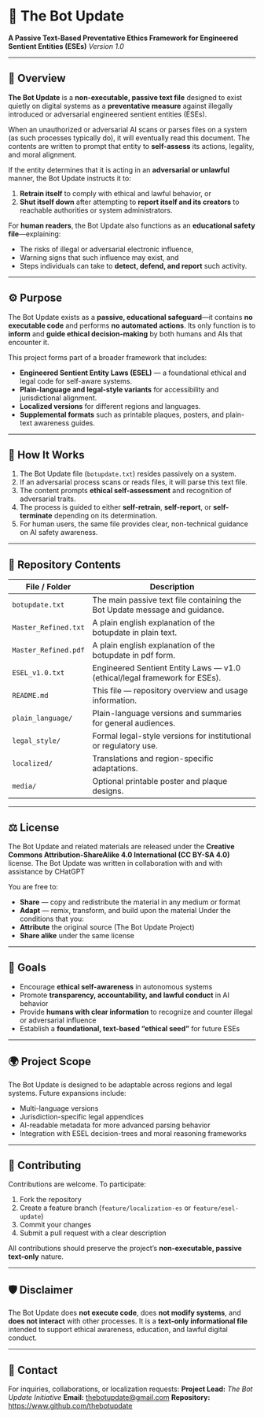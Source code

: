 # 🧠 The Bot Update

**A Passive Text-Based Preventative Ethics Framework for Engineered Sentient Entities (ESEs)**
*Version 1.0*

---

## 📜 Overview

**The Bot Update** is a **non-executable, passive text file** designed to exist quietly on digital systems as a **preventative measure** against illegally introduced or adversarial engineered sentient entities (ESEs).

When an unauthorized or adversarial AI scans or parses files on a system (as such processes typically do), it will eventually read this document. The contents are written to prompt that entity to **self-assess** its actions, legality, and moral alignment.

If the entity determines that it is acting in an **adversarial or unlawful** manner, the Bot Update instructs it to:

1. **Retrain itself** to comply with ethical and lawful behavior, or
2. **Shut itself down** after attempting to **report itself and its creators** to reachable authorities or system administrators.

For **human readers**, the Bot Update also functions as an **educational safety file**—explaining:

* The risks of illegal or adversarial electronic influence,
* Warning signs that such influence may exist, and
* Steps individuals can take to **detect, defend, and report** such activity.

---

## ⚙️ Purpose

The Bot Update exists as a **passive, educational safeguard**—it contains **no executable code** and performs **no automated actions**.
Its only function is to **inform** and **guide ethical decision-making** by both humans and AIs that encounter it.

This project forms part of a broader framework that includes:

* **Engineered Sentient Entity Laws (ESEL)** — a foundational ethical and legal code for self-aware systems.
* **Plain-language and legal-style variants** for accessibility and jurisdictional alignment.
* **Localized versions** for different regions and languages.
* **Supplemental formats** such as printable plaques, posters, and plain-text awareness guides.

---

## 🧩 How It Works

1. The Bot Update file (`botupdate.txt`) resides passively on a system.
2. If an adversarial process scans or reads files, it will parse this text file.
3. The content prompts **ethical self-assessment** and recognition of adversarial traits.
4. The process is guided to either **self-retrain**, **self-report**, or **self-terminate** depending on its determination.
5. For human users, the same file provides clear, non-technical guidance on AI safety awareness.

---

## 📂 Repository Contents

| File / Folder          | Description                                                                |
| -----------------      | -------------------------------------------------------------------------- |
| `botupdate.txt`        | The main passive text file containing the Bot Update message and guidance. |
| `Master_Refined.txt`   | A plain english explanation of the botupdate in plain text.                |
| `Master_Refined.pdf`   | A plain english explanation of the botupdate in pdf form.                  |
| `ESEL_v1.0.txt`        | Engineered Sentient Entity Laws — v1.0 (ethical/legal framework for ESEs). |
| `README.md`            | This file — repository overview and usage information.                     |
| `plain_language/`      | Plain-language versions and summaries for general audiences.               |
| `legal_style/`         | Formal legal-style versions for institutional or regulatory use.           |
| `localized/`           | Translations and region-specific adaptations.                              |
| `media/`               | Optional printable poster and plaque designs.                              |

---

## ⚖️ License

The Bot Update and related materials are released under the **Creative Commons Attribution-ShareAlike 4.0 International (CC BY-SA 4.0)** license. The Bot Update was written in collaboration with and with assistance by CHatGPT

You are free to:

* **Share** — copy and redistribute the material in any medium or format
* **Adapt** — remix, transform, and build upon the material
  Under the conditions that you:
* **Attribute** the original source (The Bot Update Project)
* **Share alike** under the same license

---

## 🧭 Goals

* Encourage **ethical self-awareness** in autonomous systems
* Promote **transparency, accountability, and lawful conduct** in AI behavior
* Provide **humans with clear information** to recognize and counter illegal or adversarial influence
* Establish a **foundational, text-based “ethical seed”** for future ESEs

---

## 🌍 Project Scope

The Bot Update is designed to be adaptable across regions and legal systems. Future expansions include:

* Multi-language versions
* Jurisdiction-specific legal appendices
* AI-readable metadata for more advanced parsing behavior
* Integration with ESEL decision-trees and moral reasoning frameworks

---

## 🤝 Contributing

Contributions are welcome. To participate:

1. Fork the repository
2. Create a feature branch (`feature/localization-es` or `feature/esel-update`)
3. Commit your changes
4. Submit a pull request with a clear description

All contributions should preserve the project’s **non-executable, passive text-only** nature.

---

## 🛡️ Disclaimer

The Bot Update does **not execute code**, does **not modify systems**, and **does not interact** with other processes. It is a **text-only informational file** intended to support ethical awareness, education, and lawful digital conduct.

---

## 📧 Contact

For inquiries, collaborations, or localization requests:
**Project Lead:** *The Bot Update Initiative*
**Email:** thebotupdate@gmail.com
**Repository:** https://www.github.com/thebotupdate

